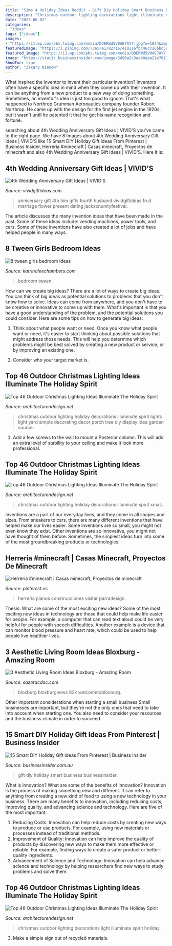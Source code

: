 ```yaml
---
title: "Sims 4 Holiday Ideas Reddit ~ Gift Diy Holiday Smart Business Businessinsider"
description: "Christmas outdoor lighting decorations light illuminate spirit holiday"
date: "2023-06-03"
categories:
- "ideas"
tags: ["ideas"]
images:
- "https://i1.wp.com/pbs.twimg.com/media/DDERWd5V0AE7AY7.jpg?w=1024&amp;strip=all"
featuredImage: "https://i.pinimg.com/736x/e1/02/16/e10216fbc46cc26bbc5cece948f2f050.jpg"
featured_image: "https://i1.wp.com/pbs.twimg.com/media/DDERWd5V0AE7AY7.jpg?w=1024&amp;strip=all"
image: "https://static.businessinsider.com/image/5490a2c3eab8eaa21e701787/image.jpg"
ShowToc: true
author: "Zakary Nienow"
---
```



What inspired the inventor to invent their particular invention?
Inventors often have a specific idea in mind when they come up with their invention. It can be anything from a new product to a new way of doing something. Sometimes, an inventor's idea is just too good to ignore. That's what happened to Northrop Grumman Aeronautics company founder Robert Northrop. He came up with the design for the first jet engine in the 1920s, but it wasn't until he patented it that he got his name recognition and fortune.

	

		
searching about 4th Wedding Anniversary Gift Ideas | VIVID&#039;S you've came to the right page. We have 8 Images about 4th Wedding Anniversary Gift Ideas | VIVID&#039;S like 15 Smart DIY Holiday Gift Ideas From Pinterest | Business Insider, Herreria #minecraft | Casas minecraft, Proyectos de minecraft and also 4th Wedding Anniversary Gift Ideas | VIVID&#039;S. Here it is:
		
    
## 4th Wedding Anniversary Gift Ideas | VIVID&#039;S

<img loading=lazy src="https://cdn.vividgiftideas.com/wp-content/uploads/2014/07/4th-anniversary-gift-ideas-for-him.jpg" onerror="this.onerror=null;this.src='https://tse1.mm.bing.net/th?id=OIP.CAIx-ZFUVf6wiSXSWcxnDgHaMW&amp;pid=15.1';" alt="4th Wedding Anniversary Gift Ideas | VIVID&#039;S">

_Source: vividgiftideas.com_

>anniversary gift 4th him gifts fourth husband vividgiftideas fruit marriage flower present dating jacksonunityfestival. 

	

The article discusses the many invention ideas that have been made in the past. Some of these ideas include: vending machines, power tools, and cars. Some of these inventions have also created a lot of jobs and have helped people in many ways.

    
## 8 Tween Girls Bedroom Ideas

<img loading=lazy src="https://www.katrinaleechambers.com/wp-content/uploads/2016/12/download.jpg" onerror="this.onerror=null;this.src='https://tse1.mm.bing.net/th?id=OIP.wzhO8EfSUuGvHMWPlXt58QHaE8&amp;pid=15.1';" alt="8 tween girls bedroom ideas">

_Source: katrinaleechambers.com_

>bedroom tween. 

	

How can we create big ideas?
There are a lot of ways to create big ideas. You can think of big ideas as potential solutions to problems that you don't know how to solve. Ideas can come from anywhere, and you don't have to be creative or innovative to come up with them. What's important is that you have a good understanding of the problem, and the potential solutions you could consider. Here are some tips on how to generate big ideas:
1. Think about what people want or need. Once you know what people want or need, it's easier to start thinking about possible solutions that might address those needs. This will help you determine which problems might be best solved by creating a new product or service, or by improving an existing one.

2. Consider who your target market is.

    
## Top 46 Outdoor Christmas Lighting Ideas Illuminate The Holiday Spirit

<img loading=lazy src="https://cdn.architecturendesign.net/wp-content/uploads/2014/11/Outdoor-Christmas-Lighting-Decorations-14.jpg" onerror="this.onerror=null;this.src='https://tse3.mm.bing.net/th?id=OIP.m8LJ5xbYm6QUYCBUj9v2qwHaLG&amp;pid=15.1';" alt="Top 46 Outdoor Christmas Lighting Ideas Illuminate The Holiday Spirit">

_Source: architecturendesign.net_

>christmas outdoor lighting holiday decorations illuminate spirit lights light yard simple decorating decor porch tree diy display idea garden source. 

	

1. Add a few screws to the wall to mount a Posterior column. This will add an extra level of stability to your ceiling and make it look more professional.

    
## Top 46 Outdoor Christmas Lighting Ideas Illuminate The Holiday Spirit

<img loading=lazy src="http://cdn.architecturendesign.net/wp-content/uploads/2014/11/Outdoor-Christmas-Lighting-Decorations-15.jpg" onerror="this.onerror=null;this.src='https://tse3.mm.bing.net/th?id=OIP.8sQzlOGSF8HExD1bncZk5gHaLH&amp;pid=15.1';" alt="Top 46 Outdoor Christmas Lighting Ideas Illuminate The Holiday Spirit">

_Source: architecturendesign.net_

>christmas outdoor lighting holiday decorations illuminate spirit xmas. 

	

Inventions are a part of our everyday lives, and they come in all shapes and sizes. From sneakers to cars, there are many different inventions that have helped make our lives easier. Some inventions are so small, you might not even know they exist. Other inventions are so innovative, you might not have thought of them before. Sometimes, the simplest ideas turn into some of the most groundbreaking products or technologies.

    
## Herreria #minecraft | Casas Minecraft, Proyectos De Minecraft

<img loading=lazy src="https://i.pinimg.com/736x/e1/02/16/e10216fbc46cc26bbc5cece948f2f050.jpg" onerror="this.onerror=null;this.src='https://tse1.mm.bing.net/th?id=OIP.pROD0B311Lngo9_MraUh8AHaEK&amp;pid=15.1';" alt="Herreria #minecraft | Casas minecraft, Proyectos de minecraft">

_Source: pinterest.es_

>herreria planos construcciones visitar parradesign. 

	

Thesis: What are some of the most exciting new ideas?
Some of the most exciting new ideas in technology are those that could help make life easier for people. For example, a computer that can read text aloud could be very helpful for people with speech difficulties. Another example is a device that can monitor blood pressure and heart rate, which could be used to help people live healthier lives.

    
## 3 Aesthetic Living Room Ideas Bloxburg - Amazing Room

<img loading=lazy src="https://i1.wp.com/pbs.twimg.com/media/DDERWd5V0AE7AY7.jpg?w=1024&amp;strip=all" onerror="this.onerror=null;this.src='https://tse2.mm.bing.net/th?id=OIP.Ua3SEsYbqjnZ8BX8J4TnLQHaEF&amp;pid=15.1';" alt="3 Aesthetic Living Room Ideas Bloxburg - Amazing Room">

_Source: sazeracdoc.com_

>bloxburg bloxburgnews 82k welcometobloxburg. 

	

Other important considerations when starting a small business
Small businesses are important, but they're not the only ones that need to take into account when starting one. You also need to consider your resources and the business climate in order to succeed.

    
## 15 Smart DIY Holiday Gift Ideas From Pinterest | Business Insider

<img loading=lazy src="https://static.businessinsider.com/image/5490a2c3eab8eaa21e701787/image.jpg" onerror="this.onerror=null;this.src='https://tse1.mm.bing.net/th?id=OIP.-pYDA1ivhBee263BPMYUEQHaFj&amp;pid=15.1';" alt="15 Smart DIY Holiday Gift Ideas From Pinterest | Business Insider">

_Source: businessinsider.com.au_

>gift diy holiday smart business businessinsider. 

	

What is innovation? What are some of the benefits of innovation?
Innovation is the process of making something new and different. It can refer to anything from creating a new kind of food to using a new technology in your business. There are many benefits to innovation, including reducing costs, improving quality, and advancing science and technology. Here are five of the most important: 
1. Reducing Costs: Innovation can help reduce costs by creating new ways to produce or use products. For example, using new materials or processes instead of traditional methods.
2. Improvement of Quality: Innovation can help improve the quality of products by discovering new ways to make them more effective or reliable. For example, finding ways to create a safer product or better-quality ingredients.
3. Advancement of Science and Technology: Innovation can help advance science and technology by helping researchers find new ways to study problems and solve them.

    
## Top 46 Outdoor Christmas Lighting Ideas Illuminate The Holiday Spirit

<img loading=lazy src="http://cdn.architecturendesign.net/wp-content/uploads/2014/11/Outdoor-Christmas-Lighting-Decorations-7.jpg" onerror="this.onerror=null;this.src='https://tse4.mm.bing.net/th?id=OIP.CWsNiMQ7J9bEJfzkW2_dEAHaEk&amp;pid=15.1';" alt="Top 46 Outdoor Christmas Lighting Ideas Illuminate The Holiday Spirit">

_Source: architecturendesign.net_

>christmas outdoor lighting decorations light illuminate spirit holiday. 

	

3. Make a simple sign out of recycled materials.

